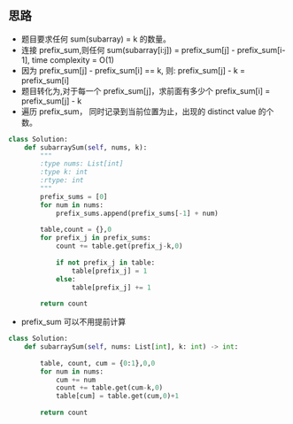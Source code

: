 ## 思路
- 题目要求任何  sum(subarray) = k 的数量。
- 连接 prefix_sum,则任何 sum(subarray[i:j]) = prefix_sum[j] - prefix_sum[i-1], time complexity = O(1)
- 因为 prefix_sum[j] - prefix_sum[i] == k, 则: prefix_sum[j] - k = prefix_sum[i]
- 题目转化为,对于每一个 prefix_sum[j]，求前面有多少个 prefix_sum[i] = prefix_sum[j] - k
- 遍历 prefix_sum， 同时记录到当前位置为止，出现的 distinct value 的个数。

```Python
class Solution:
    def subarraySum(self, nums, k):
        """
        :type nums: List[int]
        :type k: int
        :rtype: int
        """
        prefix_sums = [0]
        for num in nums:
            prefix_sums.append(prefix_sums[-1] + num)
            
        table,count = {},0
        for prefix_j in prefix_sums:
            count += table.get(prefix_j-k,0)
            
            if not prefix_j in table:
                table[prefix_j] = 1
            else:
                table[prefix_j] += 1
            
        return count
```

- prefix_sum 可以不用提前计算

```Python
class Solution:
    def subarraySum(self, nums: List[int], k: int) -> int:
        
        table, count, cum = {0:1},0,0
        for num in nums:
            cum += num
            count += table.get(cum-k,0)
            table[cum] = table.get(cum,0)+1
        
        return count
```
